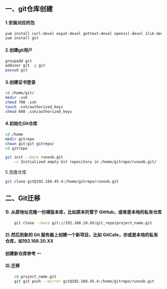 ## 一、git仓库创建

#### 1.安装对应的包

```sh
yum install curl-devel expat-devel gettext-devel openssl-devel zlib-devel perl-devel
yum install git
```

#### 2.创建git用户

```sh
groupadd git
adduser git -g git
passwd git
```

#### 3.创建证书登录

```sh
cd /home/git/
mkdir .ssh
chmod 700 .ssh
touch .ssh/authorized_keys
chmod 600 .ssh/authorized_keys
```

#### 4.初始化Git仓库

```sh
cd /home
mkdir gitrepo
chown git:git gitrepo/
cd gitrepo

git init --bare runoob.git
    -> Initialized empty Git repository in /home/gitrepo/runoob.git/
```

5.克隆仓库
```sh
git clone git@192.168.45.4:/home/gitrepo/runoob.git
```

## 二、Git迁移

#### 1). 从原地址克隆一份裸版本库，比如原本托管于 GitHub，或者是本地的私有仓库

```sh
    git clone --bare git://192.168.10.XX/git_repo/project_name.git
```

#### 2).然后到新的 Git 服务器上创建一个新项目，比如 GitCafe，亦或是本地的私有仓库，如192.168.20.XX

####    创建新仓库参考 一 

#### 3).迁移

```sh
    cd project_name.git
    git git push --mirror git@192.168.45.4:/home/gitrepo/runoob.git
```